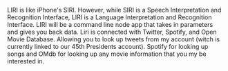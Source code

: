 LIRI is like iPhone's SIRI. However, while SIRI is a Speech Interpretation and Recognition Interface, LIRI is a Language Interpretation and Recognition Interface. LIRI will be a command line node app that takes in parameters and gives you back data.
Liri is connected with Twitter, Spotify, and Open Movie Database. Allowing you to look up tweets from my account (witch is currently linked to our 45th Presidents account). Spotify for looking up songs and OMdb for looking up any movie information that you my be interested in.
